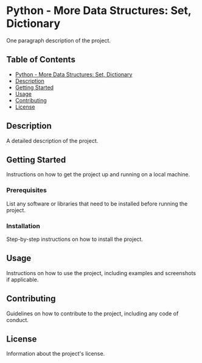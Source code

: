 # Python - More Data Structures: Set, Dictionary

One paragraph description of the project.

## Table of Contents

- [Python - More Data Structures: Set, Dictionary](#project-title)
- [Description](#description)
- [Getting Started](#getting-started)
- [Usage](#usage)
- [Contributing](#contributing)
- [License](#license)

## Description

A detailed description of the project.

## Getting Started

Instructions on how to get the project up and running on a local machine.

### Prerequisites

List any software or libraries that need to be installed before running the project.

### Installation

Step-by-step instructions on how to install the project.

## Usage

Instructions on how to use the project, including examples and screenshots if applicable.

## Contributing

Guidelines on how to contribute to the project, including any code of conduct.

## License

Information about the project's license.
